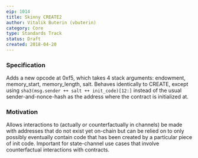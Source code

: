```yaml
---
eip: 1014
title: Skinny CREATE2
author: Vitalik Buterin (vbuterin)
category: Core
type: Standards Track
status: Draft
created: 2018-04-20
---
```


### Specification

Adds a new opcode at 0xf5, which takes 4 stack arguments: endowment, memory_start, memory_length, salt. Behaves identically to CREATE, except using `sha3(msg.sender ++ salt ++ init_code)[12:]` instead of the usual sender-and-nonce-hash as the address where the contract is initialized at.

### Motivation

Allows interactions to (actually or counterfactually in channels) be made with addresses that do not exist yet on-chain but can be relied on to only possibly eventually contain code that has been created by a particular piece of init code. Important for state-channel use cases that involve counterfactual interactions with contracts.
